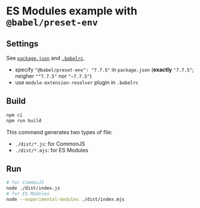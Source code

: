 # ES Modules example with `@babel/preset-env`

## Settings

See [`package.json`](./package.json) and [`.babelrc`](./.babelrc).

* specify `"@babel/preset-env": "7.7.5"` in `package.json` (**exactly** `"7.7.5"`; neigher `"^7.7.5"` nor `"~7.7.5"`)
* use `module-extension-resolver` plugin in `.babelrc`

## Build

```bash
npm ci
npm run build
```

This command generates two types of file:

* `./dist/*.js`: for CommonJS
* `./dist/*.mjs`: for ES Modules

## Run

```bash
# for CommonJS
node ./dist/index.js
# for ES Modules
node --experimental-modules ./dist/index.mjs
```
